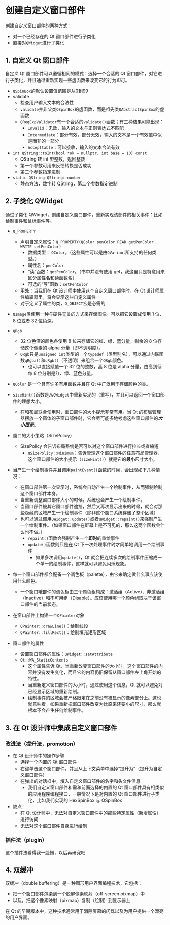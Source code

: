 # 创建自定义窗口部件
创建自定义窗口部件的两种方式：
+ 对一个已经存在的 Qt 窗口部件进行子类化
+ 直接对`QWidget`进行子类化

## 1. 自定义 Qt 窗口部件
自定义 Qt 窗口部件可以遵循相同的模式：选择一个合适的 Qt 窗口部件，对它进行子类化，并且通过重新实现一些虚函数来改变它的行为即可。
+ `QSpinBox`的默认设置值范围是从0到99
+ validate
  + 检查用户输入文本的合法性
  + `validate`并非父类`QSpinBox`的虚函数，而是祖先类`QAbstractSpinBox`的虚函数
  + `QRegExpValidator`有一个合适的`validate()`函数；有三种结果可能出现：
    + `Invalid`：无效，输入的文本与正则表达式不匹配
    + `Intermediate`：部分有效，部分无效，输入的文本是一个有效值中似是而非的一部分
    + `Accepttable`：可以接收，输入的文本合法有效
+ `int QString::toInt(bool *ok = nullptr, int base = 10) const`
  + QString 转 int 型整数，返回整数
  + 第一个参数可用来反馈转换是否成功
  + 第二个参数指定进制
+ `static QString QString::number`
  + 静态方法，数字转 QString，第二个参数指定进制

## 2. 子类化 QWidget
通过子类化 QWidget，创建自定义窗口部件，重新实现该部件的相关事件：比如绘制事件和鼠标事件等。
+ `Q_PROPERTY`
  + 声明自定义属性：`Q_PROPERTY(QColor penColor READ getPenColor WRITE setPenColor)`
    + 数据类型： `QColor`。（这些属性可以是由`QVariant`所支持的任何类型。）
    + 属性名：`penColor`
    + “读”函数：`getPenColor`。（书中并没有使用 get，我这里只是特意用来区分属性名和读函数名）
    + 可选的“写”函数：`setPenColor`
  + 用处：当我们在 Qt 设计师中使用这个自定义窗口部件时，在 Qt 设计师属性编辑器里，将会显示这些自定义属性
  + 对于定义了属性的类，`Q_OBJECT`宏是必需的

+ `QImage`类使用一种与硬件无关的方式来存储图像。可以把它设置成使用 1 位、8 位或者 32 位色深。

+ `QRgb`
  + 32 位色深的颜色各使用 8 位来存储它的红、绿、蓝分量，剩余的 8 位存储这个像素的 alpha 分量（即不透明度）。
  + `QRgb`只是`unsigned int`类型的一个`typedef`（类型别名），可以通过内联函数`qRgba()`和`qRgb()`（不透明）来组合一个`QRgb`颜色。
    + 也可以直接赋值一个 32 位的整数，高 8 位是 alpha 分量，由高到低每 8 位分别是红、绿、蓝色分量。

+ `QColor` 是一个具有许多有用函数并且在 Qt 中广泛用于存储颜色的类。

+ `sizeHint()`函数是从`QWidget`中重新实现的（重写），并且可以返回一个窗口部件的理想大小。
  + 在和布局联合使用时，窗口部件的大小提示非常有用。当 Qt 的布局管理器摆放一个窗体的子窗口部件时，它会尽可能多地考虑这些窗口部件的***大小提示***。

+ 窗口的大小策略（SizePolicy）
  + SizePolicy 会告诉布局系统是否可以对这个窗口部件进行拉长或者缩短
    + `QSizePolicy::Minimum`：告诉管理这个窗口部件的任意布局管理器，这个窗口部件的大小提示（`sizeHint()`）就是它的**最小**尺寸大小。

+ 当产生一个绘制事件并且调用`paintEvent()`函数的时候，会出现如下几种情况：
  + 在窗口部件第一次显示时，系统会自动产生一个绘制事件，从而强制绘制这个窗口部件本身。
  + 当重新调整窗口部件大小的时候，系统也会产生一个绘制事件。
  + 当窗口部件被其它窗口部件遮挡，然后又再次显示出来的时候，就会对那些隐藏的区域产生一个绘制事件（除非这个窗口系统存储了整个区域）
  + 也可以通过调用`QWidget::update()`或者`QWidget::repaint()`来强制产生一个绘制事件。（如果窗口部件在屏幕上是不可见的，那么这两个函数会什么也不做。）
    + `repaint()`函数会强制产生一个**即时**的重绘事件
    + `update()`函数则只是在 Qt 下一次处理事件时才简单地调用一个绘制事件
      + 如果多次调用`update()`，Qt 就会把连续多次的绘制事件压缩成一个单一的绘制事件，这样就可以避免闪烁现象。

+ 每一个窗口部件都会配备一个调色板（palette），由它来确定做什么事应该使用什么颜色。
  + 一个窗口哦部件的调色板由三个颜色组构成：激活组（Active）、非激活组（Inactive）和不可用组（Disable）。应该使用哪一个颜色组取决于该窗口部件的当前状态。

+ 在窗口部件上构建一个`QPainter`对象
  + `QPainter::drawLine()`：绘制线段
  + `QPainter::fillRect()`：绘制填充矩形区域

+ 窗口部件的属性
  + 设置窗口部件的属性：`QWidget::setAttribute`
  + `Qt::WA_StaticContents`
    + 这个属性告诉 Qt，当重新改变窗口部件的大小时，这个窗口部件的内容并没有发生变化，而且它的内容仍旧保留从窗口部件左上角开始的特性。
    + 当重新定义窗口部件的大小时，通过使用这个信息，Qt 就可以避免对已经显示区域的重新绘制。
    + 绘制事件的区域会被严格限定在之前没有被显示的像素部分上。这也就意味着，如果重新把窗口部件改变为比原来还要小的尺寸，那么就根本不会产生任何绘制事件。

## 3. 在 Qt 设计师中集成自定义窗口部件
### 改进法（提升法，promotion）
+ 在 Qt 设计师中的操作步骤
  + 选择一个内置的 Qt 窗口部件
  + 右键单击这个窗口部件，并且从上下文菜单中选择“提升为”（提升为自定义窗口部件）
  + 在弹出的对话框中，填入自定义窗口部件的名字和头文件信息
    + 我们自定义窗口部件和需和前面选择的内置的 Qt 窗口部件具有相类似的应用程序编程接口，一般情况下是对内置的 Qt 窗口部件进行子类化，比如我们实现的 HexSpinBox 与 QSpinBox
+ 缺点
  + 在 Qt 设计师中，无法对自定义窗口部件中的那些特定属性（新增属性）进行访问
  + 无法对这个窗口部件自身进行绘制

### 插件法（plugin）
这个插件法看得我一脸懵，以后再研究吧

## 4. 双缓冲
双缓冲（double buffering）是一种图形用户界面编程技术，它包括：
+ 把一个窗口部件渲染到一个脱屏像素映射（off-screen pixmap）中
+ 以及，把这个像素映射（pixmap）复制（绘制）到显示器上

在 Qt 的早期版本中，这种技术通常用于消除屏幕的闪烁以及为用户提供一个漂亮的用户界面。
